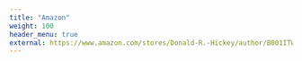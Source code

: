 ```yaml
---
title: "Amazon"
weight: 100
header_menu: true
external: https://www.amazon.com/stores/Donald-R.-Hickey/author/B001ITW0L4
---
```

